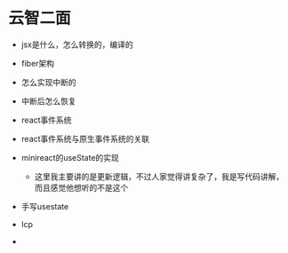 # 云智二面

- jsx是什么，怎么转换的，编译的
- fiber架构
- 怎么实现中断的
- 中断后怎么恢复
- react事件系统
- react事件系统与原生事件系统的关联
- minireact的useState的实现

  - 这里我主要讲的是更新逻辑，不过人家觉得讲复杂了，我是写代码讲解，而且感觉他想听的不是这个
- 手写usestate
- lcp
- ‍

‍
